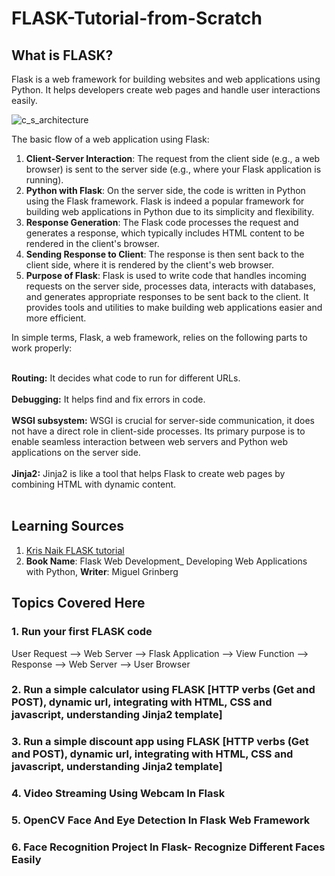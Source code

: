 # FLASK-Tutorial-from-Scratch
## What is FLASK?
Flask is a web framework for building websites and web applications using Python. It helps developers create web pages and handle user interactions easily.

![c_s_architecture](https://github.com/farah5112github/Flask-Tutorial-from-Scratch/assets/60771070/ce443335-5063-4d1e-b04c-c7ed1c0f033d)

The basic flow of a web application using Flask:
1. **Client-Server Interaction**: The request from the client side (e.g., a web browser) is sent to the server side (e.g., where your Flask application is running).
2. **Python with Flask**: On the server side, the code is written in Python using the Flask framework. Flask is indeed a popular framework for building web applications in Python due to its simplicity and flexibility.
3. **Response Generation**: The Flask code processes the request and generates a response, which typically includes HTML content to be rendered in the client's browser.
4. **Sending Response to Client**: The response is then sent back to the client side, where it is rendered by the client's web browser.
5. **Purpose of Flask**: Flask is used to write code that handles incoming requests on the server side, processes data, interacts with databases, and generates appropriate responses to be sent back to the client. It provides tools and utilities to make building web applications easier and more efficient.

In simple terms, Flask, a web framework, relies on the following parts to work properly:<br><br>

**Routing:** It decides what code to run for different URLs.<br><br>
**Debugging:** It helps find and fix errors in code.<br><br>
**WSGI subsystem:** WSGI is crucial for server-side communication, it does not have a direct role in client-side processes. Its primary purpose is to enable seamless interaction between web servers and Python web applications on the server side.<br><br>
**Jinja2:** Jinja2 is like a tool that helps Flask to create web pages by combining HTML with dynamic content.<br><br>

## Learning Sources
1. [Kris Naik FLASK tutorial](https://www.youtube.com/watch?v=4L_xAWDRs7w&list=PLZoTAELRMXVPBaLN3e-uoVRR9hlRFRfUc)
2. **Book Name**: Flask Web Development_ Developing Web Applications with Python, **Writer**: Miguel Grinberg

## Topics Covered Here
### 1. Run your first FLASK code
User Request   -->   Web Server   -->   Flask Application   -->   View Function   -->   Response   -->   Web Server   -->   User Browser
### 2. Run a simple calculator using FLASK [HTTP verbs (Get and POST), dynamic url, integrating with HTML, CSS and javascript, understanding Jinja2 template] 
### 3. Run a simple discount app using FLASK [HTTP verbs (Get and POST), dynamic url, integrating with HTML, CSS and javascript, understanding Jinja2 template] 
### 4. Video Streaming Using Webcam In Flask
### 5. OpenCV Face And Eye Detection In Flask Web Framework
### 6. Face Recognition Project In Flask- Recognize Different Faces Easily



